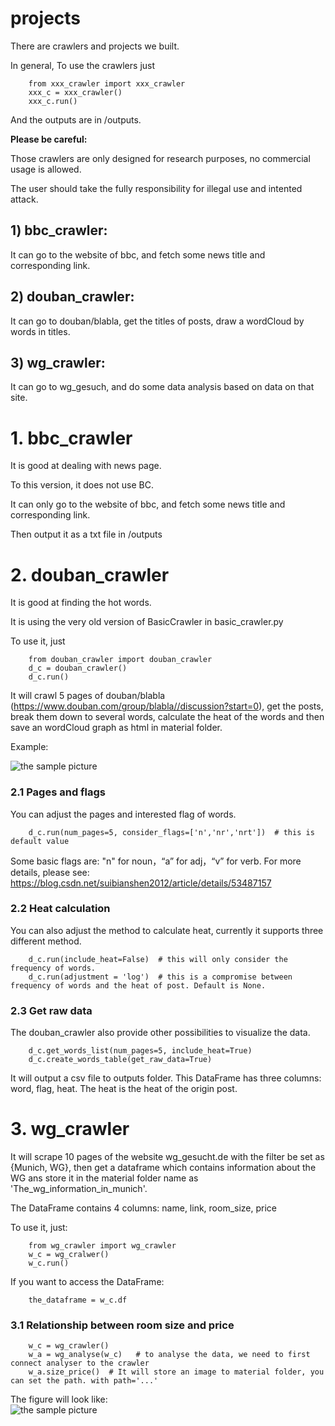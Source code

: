 # projects

There are crawlers and projects we built. 

In general, To use the crawlers just 
        
        from xxx_crawler import xxx_crawler
        xxx_c = xxx_crawler()
        xxx_c.run()

And the outputs are in /outputs.

<b> Please be careful: </b>

Those crawlers are only designed for research purposes, no commercial usage is allowed. 

The user should take the fully responsibility for illegal use and intented attack.


## 1) bbc_crawler:

It can go to the website of bbc, and fetch some news title and corresponding link.

## 2) douban_crawler:

It can go to douban/blabla, get the titles of posts, draw a wordCloud by words in titles.

## 3) wg_crawler:

It can go to wg_gesuch, and do some data analysis based on data on that site.


# 1. bbc_crawler

It is good at dealing with news page. 

To this version, it does not use BC.

It can only go to the website of bbc, and fetch some news title and corresponding link.

Then output it as a txt file in /outputs

# 2. douban_crawler

It is good at finding the hot words.

It is using the very old version of BasicCrawler in basic_crawler.py

To use it, just

        from douban_crawler import douban_crawler
        d_c = douban_crawler()
        d_c.run()

It will crawl 5 pages of douban/blabla (https://www.douban.com/group/blabla//discussion?start=0), get the posts, break them down to several words, calculate the heat of the words and then save an wordCloud graph as html in material folder.

Example:

![the sample picture](https://i.screenshot.net/28dzdb4)

### 2.1 Pages and flags

You can adjust the pages and interested flag of words.
        
        d_c.run(num_pages=5, consider_flags=['n','nr','nrt'])  # this is default value

Some basic flags are: "n" for noun，“a” for adj，“v” for verb. For more details, please see: https://blog.csdn.net/suibianshen2012/article/details/53487157

### 2.2 Heat calculation

You can also adjust the method to calculate heat, currently it supports three different method.

        d_c.run(include_heat=False)  # this will only consider the frequency of words.
        d_c.run(adjustment = 'log')  # this is a compromise between frequency of words and the heat of post. Default is None.

### 2.3 Get raw data

The douban_crawler also provide other possibilities to visualize the data.

        d_c.get_words_list(num_pages=5, include_heat=True)
        d_c.create_words_table(get_raw_data=True)  

It will output a csv file to outputs folder. This DataFrame has three columns: word, flag, heat. The heat is the heat of the origin post.

# 3. wg_crawler

It will scrape 10 pages of the website wg_gesucht.de with the filter be set as {Munich, WG}, then get a dataframe which contains information about the WG ans store it in the material folder name as 'The_wg_information_in_munich'.

The DataFrame contains 4 columns: name, link, room_size, price

To use it, just:
        
        from wg_crawler import wg_crawler
        w_c = wg_cralwer()
        w_c.run()

If you want to access the DataFrame:

        the_dataframe = w_c.df

        
### 3.1 Relationship between room size and price
        
        w_c = wg_crawler()
        w_a = wg_analyse(w_c)   # to analyse the data, we need to first connect analyser to the crawler 
        w_a.size_price()  # It will store an image to material folder, you can set the path. with path='...'
        
The figure will look like:        
![the sample picture](https://i.screenshot.net/xq5w2f4)







